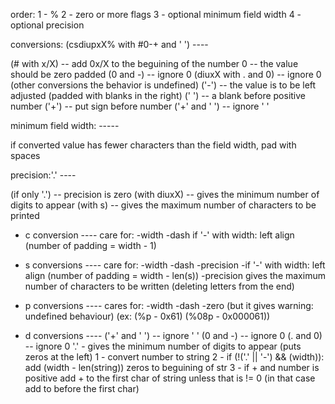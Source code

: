 order:
1 - %
2 - zero or more flags
3 - optional minimum field width
4 - optional precision

conversions: (csdiupxX% with #0-+ and ' ') ----

(# with x/X) -- add 0x/X to the beguining of the number
0 -- the value should be zero padded
(0 and -) -- ignore 0
(diuxX with . and 0) -- ignore 0 (other conversions the behavior is undefined)
('-') -- the value is to be left adjusted (padded with blanks in the right)
(' ') -- a blank before positive number
('+') -- put sign before number
('+' and ' ') -- ignore ' '

minimum field width: -----

if converted value has fewer characters than the field width, pad with spaces 

precision:'.' ----

(if only '.') -- precision is zero
(with diuxX) -- gives the minimum number of digits to appear
(with s) -- gives the maximum number of characters to be printed


- c conversion ----
care for:
-width
-dash
if '-' with width: left align (number of padding = width - 1)

- s conversions ----
care for:
-width
-dash
-precision
-if '-' with width: left align (number of padding = width - len(s))
-precision gives the maximum number of characters to be written 
(deleting letters from the end)

- p conversions ----
cares for:
-width
-dash
-zero (but it gives warning: undefined behaviour) (ex: (%p - 0x61) (%08p - 0x000061))

- d conversions ----
('+' and ' ') -- ignore ' '
(0 and -) -- ignore 0
(. and 0) -- ignore 0
'.' - gives the minimum number of digits to appear (puts zeros at the left)
1 - convert number to string
2 - if  (!('.' || '-') && (width)): add (width - len(string)) zeros to beguining of str
3 - if + and number is positive add + to the first char of string unless that is != 0 (in that case add to before the first char)